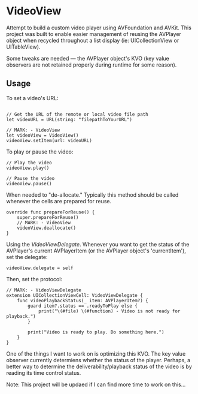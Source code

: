 # VideoView
Attempt to build a custom video player using AVFoundation and AVKit. This project was built to enable easier management of reusing the AVPlayer object when recycled throughout a list display (ie: UICollectionView or UITableView).

Some tweaks are needed — the AVPlayer object's KVO (key value observers are not retained properly during runtime for some reason).

## Usage
To set a video's URL:
```

// Get the URL of the remote or local video file path
let videoURL = URL(string: "filepathToYourURL")

// MARK: - VideoView
let videoView = VideoView()
videoView.setItem(url: videoURL)
```

To play or pause the video:
```
// Play the video
videoView.play()

// Pause the video
videoView.pause()
```

When needed to "de-allocate." Typically this method should be called whenever the cells are prepared for reuse.
```
override func prepareForReuse() {
    super.prepareForReuse()
    // MARK: - VideoView
    videoView.deallocate()
}
```

Using the *VideoViewDelegate*. Whenever you want to get the status of the AVPlayer's current AVPlayerItem (or the AVPlayer object's 'currentItem'), set the delegate:
```
videoView.delegate = self
```

Then, set the protocol:
```
// MARK: - VideoViewDelegate
extension UICollectionViewCell: VideoViewDelegate {
    func videoPlaybackStatus(_ item: AVPlayerItem?) {
        guard item?.status == .readyToPlay else {
            print("\(#file) \(#function) - Video is not ready for playback.")
        }
        
        print("Video is ready to play. Do something here.")
    }
}
```

One of the things I want to work on is optimizing this KVO. The key value observer currently determiens whether the status of the player. Perhaps, a better way to determine the deliverability/playback status of the video is by reading its time control status. 

Note: This project will be updaed if I can find more time to work on this...


